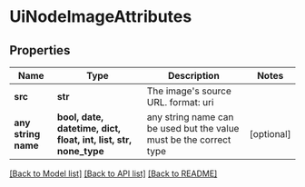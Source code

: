 # UiNodeImageAttributes


## Properties
Name | Type | Description | Notes
------------ | ------------- | ------------- | -------------
**src** | **str** | The image&#39;s source URL.  format: uri | 
**any string name** | **bool, date, datetime, dict, float, int, list, str, none_type** | any string name can be used but the value must be the correct type | [optional]

[[Back to Model list]](../README.md#documentation-for-models) [[Back to API list]](../README.md#documentation-for-api-endpoints) [[Back to README]](../README.md)


